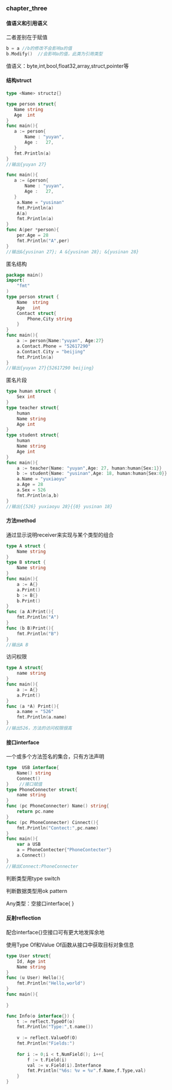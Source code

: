 ### chapter_three

#### 值语义和引用语义

二者差别在于赋值

```go
b = a //b的修改不会影响a的值
b.Modify()  //会影响a的值，此类为引用类型
```

值语义：byte,int,bool,float32,array,struct,pointer等

#### 结构struct

```go
type <Name> structz{}

type person struct{
   Name string
   Age  int
}
func main(){
   a := person{
       Name : "yuyan",
       Age :   27,
   }
   fmt.Println(a)
}
//输出{yuyan 27}

func main(){
   a := &person{
       Name : "yuyan",
       Age :   27,
   }
    a.Name = "yusinan"
    fmt.Println(a)
    A(a)
    fmt.Println(a)
}
func A(per *person){
    per.Age = 28
    fmt.Println("A",per)
}
//输出&{yusinan 27}; A &{yusinan 28}; &{yusinan 28} 
```

匿名结构

```go
package main()
import(
    "fmt"
)
type person struct {
    Name  string
    Age   int
    Contact struct{
        Phone,City string
    }
}
func main(){
    a := person{Name:"yuyan", Age:27}
    a.Contact.Phone = "52617290"
    a.Contact.City = "beijing"
    fmt.Println(a)
}
//输出{yuyan 27}{52617290 beijing}
```

匿名片段

```go
type human struct {
    Sex int
}
type teacher struct{
    human
    Name string
    Age int
}
type student struct{
    human
    Name string
    Age int
}
func main(){
    a := teacher{Name: "yuyan",Age: 27, human:human{Sex:1}}
    b := student{Name: "yusinan",Age: 18, human:human{Sex:0}}
    a.Name = "yuxiaoyu"
    a.Age = 28
    a.Sex = 526
    fmt.Println(a,b)
}
//输出{{526} yuxiaoyu 28}{{0} yusinan 18}
```

#### 方法method

通过显示说明receiver来实现与某个类型的组合

```go
type A struct {
    Name string
}
type B struct {
    Name string
}
func main(){
    a := A{}
    a.Print()
    b := B{}
    b.Print()
}
func (a A)Print(){
    fmt.Println("A")
}
func (b B)Print(){
    fmt.Println("B")
}
//输出A B
```

访问权限

```go
type A struct{
    name string
}
func main(){
    a := A{}
    a.Print()
}
func (a *A) Print(){
    a.name = "526"
    fmt.Println(a.name)
}
//输出526，方法的访问权限很高
```

#### 接口interface

一个或多个方法签名的集合，只有方法声明

```go
type  USB interface{
    Name() string
    Connect()
}    //接口赋值
type PhoneConnecter struct{
    name string
}
func (pc PhoneConnecter) Name() string{
    return pc.name
}
func (pc PhoneConnecter) Cinnect(){
    fmt.Println("Contect:",pc.name)
}
func main(){
    var a USB
    a = PhoneContecter{"PhoneContecter"}
    a.Connect()
}
//输出Connect:PhoneConnecter
```

判断类型用type switch

判断数据类型用ok pattern

Any类型：空接口interface{ }

#### 反射reflection

配合interface{}空接口可有更大地发挥余地

使用Type Of和Value Of函数从接口中获取目标对象信息

```go
type User struct{
    Id, Age int
    Name string
}
func (u User) Hello(){
    fmt.Println("Hello,world")
}
func main(){
    
}

func Info(o interface{}) {
    t := reflect.TypeOf(o)
    fmt.Println("Type:",t.name())
    
    v := reflect.ValueOf(O)
    fmt.Println("Fields:")
    
    for i := 0;i < t,NumField(); i++{
        f := t.Field(i)
        val := v.Field(i).Interfance
        fmt.Println("%6s: %v = %v".f.Name,f.Type,val)
    }
}
```

